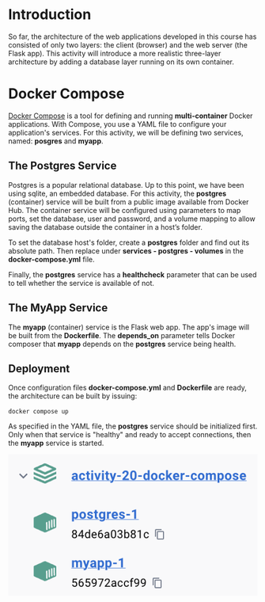 # Introduction

So far, the architecture of the web applications developed in this course has consisted of only two layers: the client (browser) and the web server (the Flask app). This activity will introduce a more realistic three-layer architecture by adding a database layer running on its own container. 

# Docker Compose 

[Docker Compose](https://docs.docker.com/compose/) is a tool for defining and running **multi-container** Docker applications. With Compose, you use a YAML file to configure your application's services. For this activity, we will be defining two services, named: **posgres** and **myapp**. 

## The Postgres Service 

Postgres is a popular relational database. Up to this point, we have been using sqlite, an embedded database. For this activity, the **postgres** (container) service will be built from a public image available from Docker Hub. The container service will be configured using parameters to map ports, set the database, user and password, and a volume mapping to allow saving the database outside the container in a host’s folder.

To set the database host's folder, create a **postgres** folder and find out its absolute path. Then replace **<postgres absolute path>** under **services - postgres - volumes** in the **docker-compose.yml** file. 

Finally, the **postgres** service has a **healthcheck** parameter that can be used to tell whether the service is available of not. 

## The MyApp Service

The **myapp** (container) service is the Flask web app. The app's image will be built from the **Dockerfile**. The **depends_on** parameter tells Docker composer that **myapp** depends on the **postgres** service being health. 

## Deployment

Once configuration files **docker-compose.yml** and **Dockerfile** are ready, the architecture can be built by issuing: 

```
docker compose up
```

As specified in the YAML file, the **postgres** service should be initialized first. Only when that service is "healthy" and ready to accept connections, then the **myapp** service is started. 

![Docker Compose Service](pics/pic1.png)
